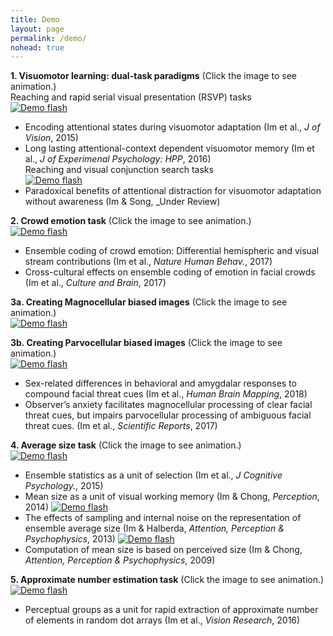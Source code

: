 ```yaml
---
title: Demo
layout: page
permalink: /demo/
nohead: true
---
```


**1. Visuomotor learning: dual-task paradigms** (Click the image to see animation.)<br/> 
Reaching and rapid serial visual presentation (RSVP) tasks<br/>
     [![Demo flash](../images/Flash_logo.jpg)](../Flash.gif)<br />
* Encoding attentional states during visuomotor adaptation (Im et al., _J of Vision_, 2015)<br/>
* Long lasting attentional-context dependent visuomotor memory (Im et al., _J of Experimenal Psychology: HPP_, 2016)<br/>
Reaching and visual conjunction search tasks<br/>
     [![Demo flash](../images/Flash_logo11.jpg)](../Flash.gif)<br />
* Paradoxical benefits of attentional distraction for visuomotor adaptation without awareness (Im & Song, _Under Review)<br/>

**2. Crowd emotion task** (Click the image to see animation.)<br/> 
     [![Demo flash](../images/Flash_logo2.jpg)](../Flash2.gif)<br />
* Ensemble coding of crowd emotion: Differential hemispheric and visual stream contributions (Im et al., _Nature Human Behav._, 2017)<br/>
* Cross-cultural effects on ensemble coding of emotion in facial crowds (Im et al., _Culture and Brain_, 2017)

**3a. Creating Magnocellular biased images** (Click the image to see animation.)<br/>
     [![Demo flash](../images/Flash_logo3.jpg)](../Flash3.gif)<br />
     
**3b. Creating Parvocellular biased images** (Click the image to see animation.)<br/>
     [![Demo flash](../images/Flash_logo4.jpg)](../Flash4.gif)<br />
* Sex-related differences in behavioral and amygdalar responses to compound facial threat cues (Im et al., _Human Brain Mapping_, 2018)<br/>
* Observer’s anxiety facilitates magnocellular processing of clear facial threat cues, but impairs parvocellular processing of ambiguous facial threat cues. (Im et al., _Scientific Reports_, 2017)

**4. Average size task** (Click the image to see animation.)<br/> 
     [![Demo flash](../images/Flash_logo5.jpg)](../Flash5.gif)<br />
* Ensemble statistics as a unit of selection (Im et al., _J Cognitive Psychology._, 2015)<br/>
* Mean size as a unit of visual working memory (Im & Chong, _Perception_, 2014)
     [![Demo flash](../images/Flash_logo6.jpg)](../Flash6.gif)<br /> 
* The effects of sampling and internal noise on the representation of ensemble average size (Im & Halberda, _Attention, Perception & Psychophysics_, 2013)
     [![Demo flash](../images/Flash_logo7.jpg)](../Flash7.gif)<br /> 
* Computation of mean size is based on perceived size (Im & Chong, _Attention, Perception & Psychophysics_, 2009)

**5. Approximate number estimation task** (Click the image to see animation.)<br/> 
     [![Demo flash](../images/Flash_logo8.jpg)](../Flash8.gif)<br />
* Perceptual groups as a unit for rapid extraction of approximate number of elements in random dot arrays (Im et al., _Vision Research_, 2016)

     

